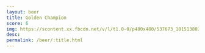 ```yaml
---
layout: beer
title: Golden Champion
score: 6
img: https://scontent.xx.fbcdn.net/v/l/t1.0-0/p480x480/537673_10151380245638745_991276182_n.jpg?oh=f005799465dd9f5f875db86e390e32ab&oe=588DC59D
desc: 
permalink: /beer/:title.html
---
```


